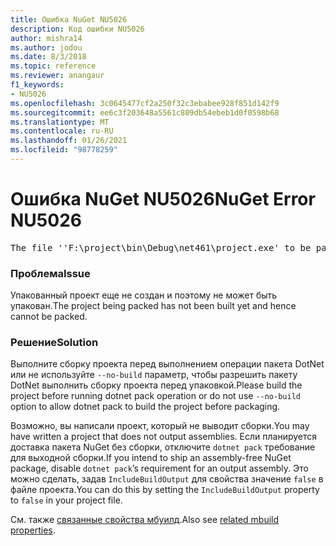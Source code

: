 ```yaml
---
title: Ошибка NuGet NU5026
description: Код ошибки NU5026
author: mishra14
ms.author: jodou
ms.date: 8/3/2018
ms.topic: reference
ms.reviewer: anangaur
f1_keywords:
- NU5026
ms.openlocfilehash: 3c0645477cf2a250f32c3ebabee928f851d142f9
ms.sourcegitcommit: ee6c3f203648a5561c809db54ebeb1d0f0598b68
ms.translationtype: MT
ms.contentlocale: ru-RU
ms.lasthandoff: 01/26/2021
ms.locfileid: "98778259"
---
```

# <a name="nuget-error-nu5026"></a><span data-ttu-id="6aa4e-103">Ошибка NuGet NU5026</span><span class="sxs-lookup"><span data-stu-id="6aa4e-103">NuGet Error NU5026</span></span>
<pre>The file ''F:\project\bin\Debug\net461\project.exe' to be packed was not found on disk.</pre>

### <a name="issue"></a><span data-ttu-id="6aa4e-104">Проблема</span><span class="sxs-lookup"><span data-stu-id="6aa4e-104">Issue</span></span>

<span data-ttu-id="6aa4e-105">Упакованный проект еще не создан и поэтому не может быть упакован.</span><span class="sxs-lookup"><span data-stu-id="6aa4e-105">The project being packed has not been built yet and hence cannot be packed.</span></span>


### <a name="solution"></a><span data-ttu-id="6aa4e-106">Решение</span><span class="sxs-lookup"><span data-stu-id="6aa4e-106">Solution</span></span>

<span data-ttu-id="6aa4e-107">Выполните сборку проекта перед выполнением операции пакета DotNet или не используйте `--no-build` параметр, чтобы разрешить пакету DotNet выполнить сборку проекта перед упаковкой.</span><span class="sxs-lookup"><span data-stu-id="6aa4e-107">Please build the project before running dotnet pack operation or do not use `--no-build` option to allow dotnet pack to build the project before packaging.</span></span>

<span data-ttu-id="6aa4e-108">Возможно, вы написали проект, который не выводит сборки.</span><span class="sxs-lookup"><span data-stu-id="6aa4e-108">You may have written a project that does not output assemblies.</span></span> <span data-ttu-id="6aa4e-109">Если планируется доставка пакета NuGet без сборки, отключите `dotnet pack` требование для выходной сборки.</span><span class="sxs-lookup"><span data-stu-id="6aa4e-109">If you intend to ship an assembly-free NuGet package, disable `dotnet pack`’s requirement for an output assembly.</span></span> <span data-ttu-id="6aa4e-110">Это можно сделать, задав `IncludeBuildOutput` для свойства значение `false` в файле проекта.</span><span class="sxs-lookup"><span data-stu-id="6aa4e-110">You can do this by setting the `IncludeBuildOutput` property to `false` in your project file.</span></span>

<span data-ttu-id="6aa4e-111">См. также [связанные свойства мбуилд](../msbuild-targets.md#output-assemblies).</span><span class="sxs-lookup"><span data-stu-id="6aa4e-111">Also see [related mbuild properties](../msbuild-targets.md#output-assemblies).</span></span>

